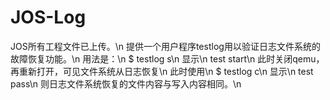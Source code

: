 # JOS-Log
JOS所有工程文件已上传。\n
提供一个用户程序testlog用以验证日志文件系统的故障恢复功能。\n
用法是：\n
$ testlog s\n
显示\n
test start\n
此时关闭qemu，再重新打开，可见文件系统从日志恢复\n
此时使用\n
$ testlog c\n
显示\n
test pass\n
则日志文件系统恢复的文件内容与写入内容相同。\n
